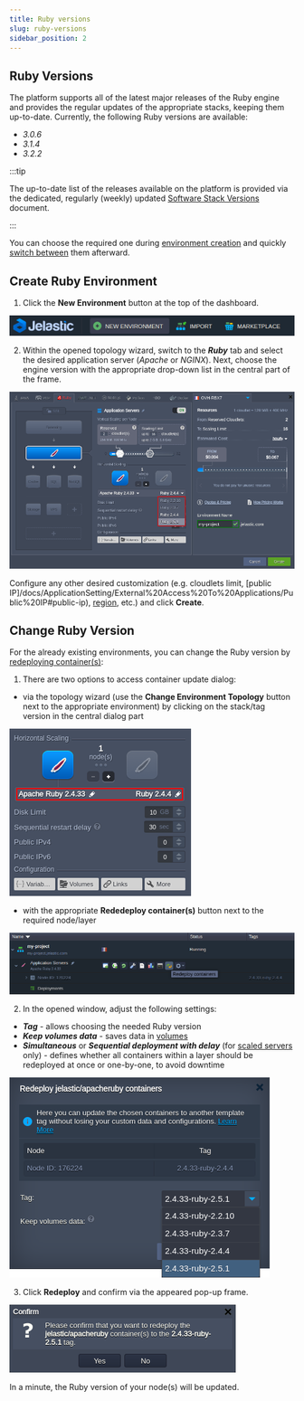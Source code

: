 ```yaml
---
title: Ruby versions
slug: ruby-versions
sidebar_position: 2
---
```


## Ruby Versions

The platform supports all of the latest major releases of the Ruby engine and provides the regular updates of the appropriate stacks, keeping them up-to-date. Currently, the following Ruby versions are available:

- _3.0.6_
- _3.1.4_
- _3.2.2_

:::tip

The up-to-date list of the releases available on the platform is provided via the dedicated, regularly (weekly) updated [Software Stack Versions](/docs/quickstart/software-stack-versions) document.

:::

You can choose the required one during [environment creation](/docs/Ruby/Ruby%20Versions#create-ruby-environment) and quickly [switch between](/docs/Ruby/Ruby%20Versions#change-ruby-version) them afterward.

## Create Ruby Environment

1. Click the **New Environment** button at the top of the dashboard.

<div style={{
    display:'flex',
    justifyContent: 'center',
    margin: '0 0 1rem 0'
}}>

![Locale Dropdown](./img/RubyVersions/01-new-environment-button.png)

</div>

2. Within the opened topology wizard, switch to the **_Ruby_** tab and select the desired application server (_Apache_ or _NGINX_). Next, choose the engine version with the appropriate drop-down list in the central part of the frame.

<div style={{
    display:'flex',
    justifyContent: 'center',
    margin: '0 0 1rem 0'
}}>

![Locale Dropdown](./img/RubyVersions/02-topology-wizard-choose-ruby-version.png)

</div>

Configure any other desired customization (e.g. cloudlets limit, [public IP]/docs/ApplicationSetting/External%20Access%20To%20Applications/Public%20IP#public-ip), [region](/docs/EnvironmentManagement/Environment%20Regions/Choosing%20a%20Region#environment-regions), etc.) and click **Create**.

## Change Ruby Version

For the already existing environments, you can change the Ruby version by [redeploying container(s)](/docs/category/container-deployment):

1. There are two options to access container update dialog:

- via the topology wizard (use the **Change Environment Topology** button next to the appropriate environment) by clicking on the stack/tag version in the central dialog part

<div style={{
    display:'flex',
    justifyContent: 'center',
    margin: '0 0 1rem 0'
}}>

![Locale Dropdown](./img/RubyVersions/03-topology-wizard-change-ruby-version.png)

</div>

- with the appropriate **Rededeploy container(s)** button next to the required node/layer

<div style={{
    display:'flex',
    justifyContent: 'center',
    margin: '0 0 1rem 0'
}}>

![Locale Dropdown](./img/RubyVersions/04-redeploy-containers-button.png)

</div>

2. In the opened window, adjust the following settings:

- **_Tag_** - allows choosing the needed Ruby version
- **_Keep volumes data_** - saves data in [volumes](/docs/Container/Container%20Configuration/Volumes)
- **_Simultaneous_** or **_Sequential deployment with delay_** (for [scaled servers](/docs/ApplicationSetting/Scaling%20And%20Clustering/Horizontal%20Scaling#horizontal-scaling-inside-the-cloud-multi-node) only) - defines whether all containers within a layer should be redeployed at once or one-by-one, to avoid downtime

<div style={{
    display:'flex',
    justifyContent: 'center',
    margin: '0 0 1rem 0'
}}>

![Locale Dropdown](./img/RubyVersions/05-ruby-container-redeploy-dialog.png)

</div>

3. Click **Redeploy** and confirm via the appeared pop-up frame.

<div style={{
    display:'flex',
    justifyContent: 'center',
    margin: '0 0 1rem 0'
}}>

![Locale Dropdown](./img/RubyVersions/06-redeploy-confirmation-pop-up.png)

</div>

In a minute, the Ruby version of your node(s) will be updated.
